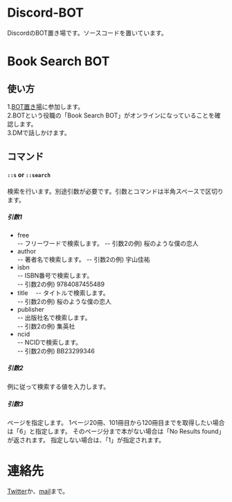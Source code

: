 # Discord-BOT
DiscordのBOT置き場です。ソースコードを置いています。
# Book Search BOT
## 使い方
1.[BOT置き場](https://discord.gg/znpAJc5)に参加します。  
2.BOTという役職の「Book Search BOT」がオンラインになっていることを確認します。  
3.DMで話しかけます。
## コマンド
#### `::s` or `::search`  
検索を行います。別途引数が必要です。引数とコマンドは半角スペースで区切ります。  
##### 引数1
- free  
-- フリーワードで検索します。
-- 引数2の例) 桜のような僕の恋人  
- author  
-- 著者名で検索します。
-- 引数2の例) 宇山佳祐  
- isbn  
-- ISBN番号で検索します。  
-- 引数2の例) 9784087455489
- title　
-- タイトルで検索します。  
-- 引数2の例) 桜のような僕の恋人  
- publisher  
-- 出版社名で検索します。  
-- 引数2の例) 集英社  
- ncid  
-- NCIDで検索します。  
-- 引数2の例) BB23299346  
##### 引数2
例に従って検索する値を入力します。
##### 引数3
ページを指定します。
1ページ20冊、101冊目から120冊目までを取得したい場合は「6」と指定します。
そのページ分まで本がない場合は「No Results found」が返されます。
指定しない場合は、「1」が指定されます。
# 連絡先
[Twitter](https://twitter.com/I_am_4a)か、[mail](mailto:ts3@f5.si)まで。
